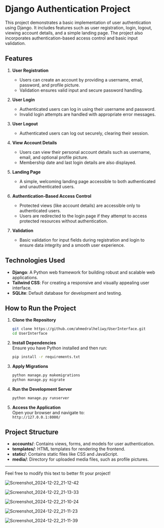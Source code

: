 # Django Authentication Project

This project demonstrates a basic implementation of user authentication using Django. It includes features such as user registration, login, logout, viewing account details, and a simple landing page. The project also incorporates authentication-based access control and basic input validation.

## Features

1. **User Registration**  
   - Users can create an account by providing a username, email, password, and profile picture.  
   - Validation ensures valid input and secure password handling.  

2. **User Login**  
   - Authenticated users can log in using their username and password.  
   - Invalid login attempts are handled with appropriate error messages.

3. **User Logout**  
   - Authenticated users can log out securely, clearing their session.

4. **View Account Details**  
   - Users can view their personal account details such as username, email, and optional profile picture.  
   - Membership date and last login details are also displayed.

5. **Landing Page**  
   - A simple, welcoming landing page accessible to both authenticated and unauthenticated users.

6. **Authentication-Based Access Control**  
   - Protected views (like account details) are accessible only to authenticated users.  
   - Users are redirected to the login page if they attempt to access protected resources without authentication.

7. **Validation**  
   - Basic validation for input fields during registration and login to ensure data integrity and a smooth user experience.

## Technologies Used

- **Django**: A Python web framework for building robust and scalable web applications.
- **Tailwind CSS**: For creating a responsive and visually appealing user interface.
- **SQLite**: Default database for development and testing.

## How to Run the Project

1. **Clone the Repository**  
   ```bash
   git clone https://github.com/ahmedralheliwy/UserInterface.git
   cd UserInterface
   ```

2. **Install Dependencies**  
   Ensure you have Python installed and then run:
   ```bash
   pip install -r requirements.txt
   ```

3. **Apply Migrations**  
   ```bash
   python manage.py makemigrations
   python manage.py migrate
   ```

4. **Run the Development Server**  
   ```bash
   python manage.py runserver
   ```

5. **Access the Application**  
   Open your browser and navigate to:  
   `http://127.0.0.1:8000/`

## Project Structure

- **accounts/**: Contains views, forms, and models for user authentication.
- **templates/**: HTML templates for rendering the frontend.
- **static/**: Contains static files like CSS and JavaScript.
- **media/**: Directory for uploaded media files, such as profile pictures.

---

Feel free to modify this text to better fit your project!


![Screenshot_2024-12-22_21-12-42](https://github.com/user-attachments/assets/6c76221a-719f-43db-a5f7-976e34a9fc5a)

![Screenshot_2024-12-22_21-13-33](https://github.com/user-attachments/assets/1e311246-b54c-4781-98a6-414177fa6ba4)

![Screenshot_2024-12-22_21-10-24](https://github.com/user-attachments/assets/fba80972-619e-4c66-897b-c603337b991a)


![Screenshot_2024-12-22_21-11-23](https://github.com/user-attachments/assets/30fd096d-ae8b-4135-bc08-deff489e0dbb)


![Screenshot_2024-12-22_21-11-39](https://github.com/user-attachments/assets/17f092ab-f6b0-4be8-95b1-2d5d6033ef2a)
